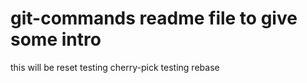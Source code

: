 # git-commands readme file to give some intro
this will be reset
testing cherry-pick
testing rebase
